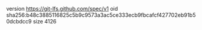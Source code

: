version https://git-lfs.github.com/spec/v1
oid sha256:b48c3885116825c5b9c9573a3ac5ce333ecb9fbcafcf427702eb91b50dcbdcc9
size 4126
